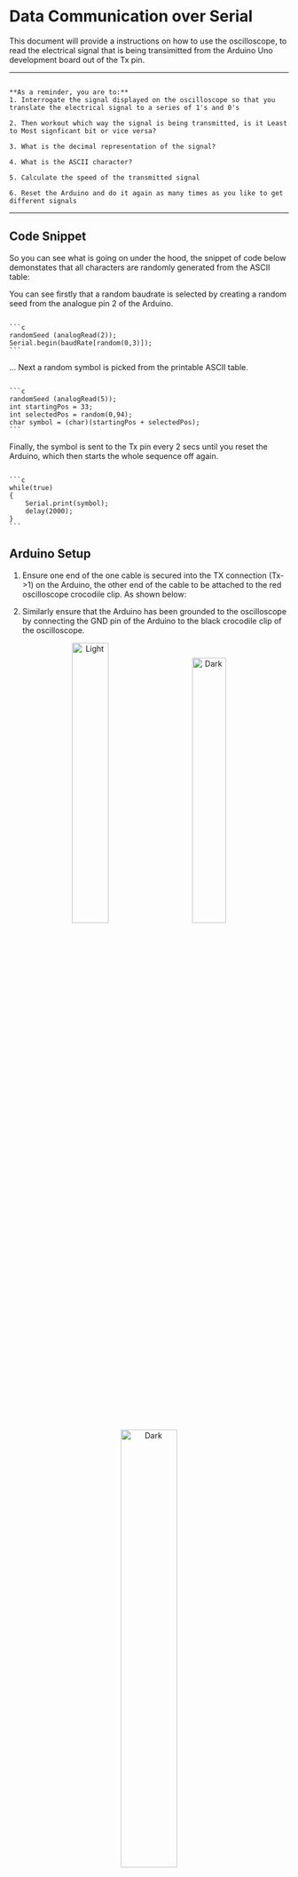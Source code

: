 # Data Communication over Serial

This document will provide a instructions on how to use the oscilloscope, to read the electrical signal that is being transimitted from the Arduino Uno development board out of the Tx pin.

---

~~~admonish important

**As a reminder, you are to:**
1. Interrogate the signal displayed on the oscilloscope so that you translate the electrical signal to a series of 1's and 0's
   
2. Then workout which way the signal is being transmitted, is it Least to Most signficant bit or vice versa?

3. What is the decimal representation of the signal?

4. What is the ASCII character?

5. Calculate the speed of the transmitted signal

6. Reset the Arduino and do it again as many times as you like to get different signals

~~~

--- 

## Code Snippet

So you can see what is going on under the hood, the snippet of code below demonstates that all characters are randomly generated from the ASCII table:

You can see firstly that a random baudrate is selected by creating a random seed from the analogue pin 2 of the Arduino.


~~~admonish code

```c
randomSeed (analogRead(2));
Serial.begin(baudRate[random(0,3)]);
```

~~~

... Next a random symbol is picked from the printable ASCII table.

~~~admonish code

```c
randomSeed (analogRead(5));
int startingPos = 33;
int selectedPos = random(0,94);
char symbol = (char)(startingPos + selectedPos);
```

~~~

Finally, the symbol is sent to the Tx pin every 2 secs until you reset the Arduino, which then starts the whole sequence off again.

~~~admonish code

```c
while(true)
{
    Serial.print(symbol);
    delay(2000);
}
```

~~~

## Arduino Setup

1. Ensure one end of the one cable is secured into the TX connection (Tx->1) on the Arduino, the other end of the cable to be attached to the red oscilloscope crocodile clip. As shown below:

2. Similarly ensure that the Arduino has been grounded to the oscilloscope by connecting the GND pin of the Arduino to the black crocodile clip of the oscilloscope.

<p align="center">
  <img alt="Light" src="./figures/Arduino_Tx_Pin.png" width="36%">
&nbsp; &nbsp; &nbsp; &nbsp;
  <img alt="Dark" src="./figures/Arduino_Ground_Pin.png" width="35%">
</p>

<p align="center">
<img alt="Dark" src="./figures/Arduino_clips.png" width="45%">
</p>


3. Similarly ensure that the Arduino has been grounded to the oscilloscope by connecting the GND pin of the Arduino to the black crocodile clip of the oscilloscope.  

4. Now you can power on the Arduino with the power adapter provided.  

## Oscilloscope Setup

Using the oscilloscope, we will be able to capture the randomly generated signal being transmitted from the Arduino.

<p align="center">
  <img alt="Light" src="./figures/Oscilloscope_overview.png" width="45%">
</p>


5. Turn the oscilloscope on and ensure that the channel is connected to the selected the BNC cable connection. The Channel selected should be highlighted as shown below. The signal to be shown will represent the colour shown next to the scale, i.e. channel 1 will be yellow., channel 2 blue.  


<p align="center">
  <img alt="Light" src="./figures/Oscilloscope_power_button.png" width="45%">
&nbsp; &nbsp; &nbsp; &nbsp;
  <img alt="Dark" src="./figures/Oscilloscope_channel_selector.png" width="45%">
</p>

6. Adjust the scale knob above the BNC connector to set the scale to the 2V range. Visible in the left-hand corner of the screen. 

<p align="center">
  <img alt="Light" src="./figures/Oscilloscope_5v.png" width="80%">
</p>

7. Press the button labelled measure. A list of commands will now be displayed on the screen, select  ‘Add Measurement’ option. 
   
<p align="center">
  <img alt="Light" src="./figures/Oscilloscope_add_measurement.png" width="80%">
</p>

8. Next select the ‘time period’ option. Using the knob labelled ‘Variable’ highlight the frequency option and press select.  

<p align="center">
  <img alt="Light" src="./figures/Oscilloscope_add_measurement_time.png" width="80%">
</p>

9. Press the measure button again to remove the menu

10.  Now press the Zoom button, this will provide another menu on the screen, highlight the one labelled ‘Horizontal Time/Div. Set the scale to read `100µS` using the variable knob.  

<p align="center">
  <img alt="Light" src="./figures/Oscilloscope_time_divison.png" width="80%">
</p>

11.  To hide the menu options press ‘menu off’ on the right-hand side of buttons.  

12. You should now see the transmitted data flashing intermittently. Press the run/stop button to capture the signal. Adjust if needed the scale and position controls to place signal to the centre of the screen.  


<p align="center">
  <img alt="Light" src="./figures/Oscilloscope_autoset.png" width="45%">
</p>

12. When you have positioned your signal to the middle of the screen to show the start and finish of the transmitted character Byte, press the Run/Stop button. This will then capture the signal and will stop flashing in time with the Baud rate, allowing you to calculate the binary representation. This may take a couple of attempts to get the timing right. If this is the case, just press the Run Stop button again and retry.  

## Reading the Data


13.   You should see a transmitted signal like below:

<p align="center">
  <img alt="Light" src="./figures/Digital_Signal.png" width="80%">
</p>

14. The Byte shown above is represented as 8 bits of Binary `0` or `1`.  We can then work out proportionally the binary code representation. Remembering to read right to left. The example above is displaying `00100001` .

    ~~~admonish tip

    Remember that: 

    - A `0` is represented when the signal is on the 0V line indicated on the screen represented in the left-hand side of the screen

    - A `1` is represented as 5V as indicated on the right-hand side of the screen

    ~~~

16. Using the ASCII code conversion table you can now identify the character being displayed below once you have converted the binary notation into a decimal number:

## ASCII Table

|Dec|  Char | Dec|Char|Dec |Char|Dec  |Char|Dec  |Char|Dec  |Char|     
|---|-------|----|----|----|----|-----|----|-----|----|-----|----|
|32 | SPACE |50  | 2  |68  | D  | 86  | V  |104 | h | 122 | z  |
|33 | !     |51  | 3  |69  | E  | 87  | W  |105 | i | 123 | {  |
|34 | "     |52  | 4  |70  | F  | 88  | X  |106 | j | 124 | |  |
|35 | #     |53  | 5  |71  | G  | 89  | Y  |107 | k | 125 | }  |
|36 | $     |54  | 6  |72  | H  | 90  | Z  |108 | l | 126 | ~  |
|37 | %     |55  | 7  |73  | I  | 91  | [  |109 | m | 127 | DEL|
|38 | &     |56  | 8  |74  | J  | 92  | \  |110 | n |||
|39 | '     |57  | 9  |75  | K  | 93  | ]  |111 | o |||
|40 | (     |58  | :  |76  | L  | 94  | ^  |112 | p |||
|41 | )     |59  | ;  |77  | M  | 95  | _  |113 | q |||
|42 | *     |60  | <  |78  | N  | 96  | `  |114 | r |||
|43 | +     |61  | =  |79  | O  | 97  | a  |115 | s |||
|44 | ,     |62  | >  |80  | P  | 98  | b  |116 | t |||
|45 | -     |63  | ?  |81  | Q  | 99  | c  |117 | u |||
|46 | .     |64  | @  |82  | R  | 100 | d  |118 | v |||
|47 | /     |65  | A  | 83 | S  | 101 | e  |119 | w |||
|48 | 0     |66  | B  | 84 | T  | 102 | f  |120 | x |||
|49 | 1     |67  | C  | 85 | U  | 103 | g  |121 | y |||line
|||||||||||||

## Calculate the Baud Rate

As part of the assignment you have to calculate the baudrate or transmission speed of the signal displayed on the oscilloscope.

\\[ time_{perbit} = \frac{timeDivision\cdot10^{unit}}{bits} \\]  


\\[BR_{est} = \frac{1}{time_{perbit}} \\]

Match \\(BR_{est}\\) with list of baudrates:

- 2400 (\\(a\ bit\ per\ 416\mu s\\))
- 4800 (\\(a\ bit\ per\ 208\mu s\\))
- 9600 (\\(a\ bit\ per\ 104\mu s\\))
- 19200 (\\(a\ bit\ per\ 52\mu s\\))
- 38400 (\\(a\ bit\ per\ 26\mu s\\))


For example:


<div align=center>

![](./figures/disecting_signal.png)

</div>


\\[ 50\mu s = \frac{50\cdot 10^{-6}}{1}\ || \frac{5\cdot 10^{-5}}{1}\\]

\\[ 20000 = \frac{1}{50\cdot 10^{-6}}\ || \frac{1}{5\cdot 10^{-5}} \\]

Therefore the closet baudrate is \\(19200\\) which is \\(1\ bit\ every\ 52\mu s\\)
